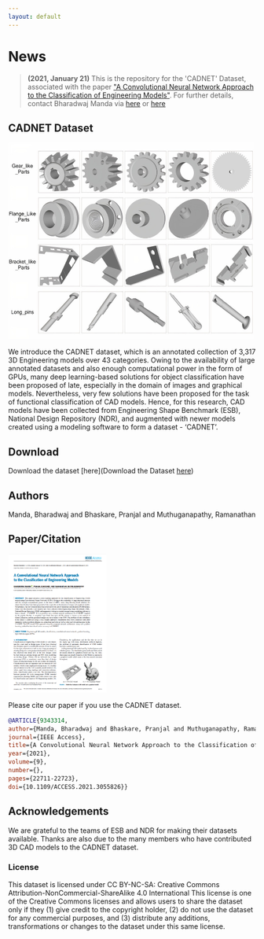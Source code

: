 ```yaml
---
layout: default
---
```


# News

> **(2021, January 21)** This is the repository for the 'CADNET' Dataset, associated with the paper ["A Convolutional Neural Network Approach to the Classification of Engineering Models"](https://ieeexplore.ieee.org/document/9343314). For further details, contact Bharadwaj Manda via [here](https://www.linkedin.com/in/bharadwaj-manda-9730ab114/) or [here](https://bharadwaj-manda.netlify.app/)

## CADNET Dataset

<img src="data_auto.jpg" alt="data" width="500" height="400"/>

We introduce the CADNET dataset, which is an annotated collection of 3,317 3D Engineering models over 43 categories. Owing to the availability of large annotated datasets and also enough computational power in the form of GPUs, many deep learning-based solutions for object classification have been proposed of late, especially in the domain of images and graphical models. Nevertheless, very few solutions have been proposed for the task of functional classification of CAD models. Hence, for this research, CAD models have been collected from Engineering Shape Benchmark (ESB), National Design Repository (NDR), and augmented with newer models created using a modeling software to form a dataset - ‘CADNET’.

## Download

Download the dataset [here](Download the Dataset [here](https://drive.google.com/file/d/1JpYHRy2hgOL1X1z9HNIcHv7v-PSJqxaC/view?usp=sharing))


## Authors

Manda, Bharadwaj and Bhaskare, Pranjal and Muthuganapathy, Ramanathan


## Paper/Citation

<a href="https://ieeexplore.ieee.org/stamp/stamp.jsp?tp=&arnumber=9343314" target="_blank"><img src="paper.png" alt="Paper" class="paper" width="200" height="282"/></a>

Please cite our paper if you use the CADNET dataset.

```bibtex
@ARTICLE{9343314,  
author={Manda, Bharadwaj and Bhaskare, Pranjal and Muthuganapathy, Ramanathan},  
journal={IEEE Access},   
title={A Convolutional Neural Network Approach to the Classification of Engineering Models},   
year={2021},  
volume={9},  
number={},  
pages={22711-22723},  
doi={10.1109/ACCESS.2021.3055826}}
```

## Acknowledgements

We are grateful to the teams of ESB and NDR for making their datasets available. Thanks are also due to the many members who have contributed 3D CAD models to the CADNET dataset.

### License

This dataset is licensed under CC BY-NC-SA: Creative Commons Attribution-NonCommercial-ShareAlike 4.0 International This license is one of the Creative Commons licenses and allows users to share the dataset only if they (1) give credit to the copyright holder, (2) do not use the dataset for any commercial purposes, and (3) distribute any additions, transformations or changes to the dataset under this same license.


